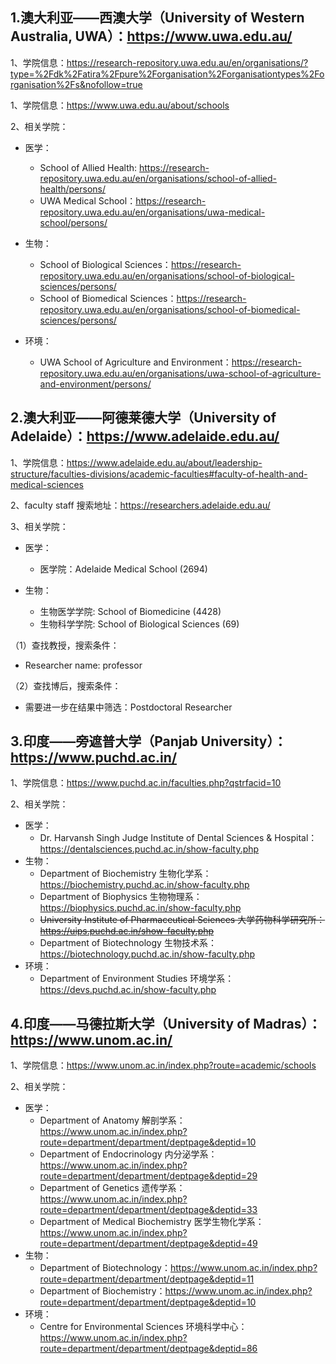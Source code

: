 ## 1.澳大利亚——西澳大学（University of Western Australia, UWA）：https://www.uwa.edu.au/
1、学院信息：https://research-repository.uwa.edu.au/en/organisations/?type=%2Fdk%2Fatira%2Fpure%2Forganisation%2Forganisationtypes%2Forganisation%2Fs&nofollow=true

1、学院信息：https://www.uwa.edu.au/about/schools

2、相关学院：
- 医学：
    - School of Allied Health: https://research-repository.uwa.edu.au/en/organisations/school-of-allied-health/persons/
    - UWA Medical School：https://research-repository.uwa.edu.au/en/organisations/uwa-medical-school/persons/

- 生物：
    - School of Biological Sciences：https://research-repository.uwa.edu.au/en/organisations/school-of-biological-sciences/persons/
    - School of Biomedical Sciences：https://research-repository.uwa.edu.au/en/organisations/school-of-biomedical-sciences/persons/

- 环境：
    - UWA School of Agriculture and Environment：https://research-repository.uwa.edu.au/en/organisations/uwa-school-of-agriculture-and-environment/persons/


## 2.澳大利亚——阿德莱德大学（University of Adelaide）：https://www.adelaide.edu.au/

1、学院信息：https://www.adelaide.edu.au/about/leadership-structure/faculties-divisions/academic-faculties#faculty-of-health-and-medical-sciences

2、faculty staff 搜索地址：https://researchers.adelaide.edu.au/

3、相关学院：
- 医学：
    - 医学院：Adelaide Medical School (2694)

- 生物：
    - 生物医学学院: School of Biomedicine (4428)
    - 生物科学学院: School of Biological Sciences (69)

（1）查找教授，搜索条件：
- Researcher name: professor


（2）查找博后，搜索条件：
- 需要进一步在结果中筛选：Postdoctoral Researcher


## 3.印度——旁遮普大学（Panjab University）：https://www.puchd.ac.in/

1、学院信息：https://www.puchd.ac.in/faculties.php?qstrfacid=10

2、相关学院：
- 医学：
    - Dr. Harvansh Singh Judge Institute of Dental Sciences & Hospital：https://dentalsciences.puchd.ac.in/show-faculty.php
- 生物：
    - Department of Biochemistry 生物化学系：https://biochemistry.puchd.ac.in/show-faculty.php
    - Department of Biophysics 生物物理系：https://biophysics.puchd.ac.in/show-faculty.php
    - ~~University Institute of Pharmaceutical Sciences 大学药物科学研究所：https://uips.puchd.ac.in/show-faculty.php~~
    - Department of Biotechnology 生物技术系：https://biotechnology.puchd.ac.in/show-faculty.php
- 环境：
    - Department of Environment Studies 环境学系：https://devs.puchd.ac.in/show-faculty.php



## 4.印度——马德拉斯大学（University of Madras）：https://www.unom.ac.in/

1、学院信息：https://www.unom.ac.in/index.php?route=academic/schools

2、相关学院：
- 医学：
    - Department of Anatomy 解剖学系：https://www.unom.ac.in/index.php?route=department/department/deptpage&deptid=10
    - Department of Endocrinology 内分泌学系：https://www.unom.ac.in/index.php?route=department/department/deptpage&deptid=29
    - Department of Genetics 遗传学系：https://www.unom.ac.in/index.php?route=department/department/deptpage&deptid=33
    - Department of Medical Biochemistry 医学生物化学系：https://www.unom.ac.in/index.php?route=department/department/deptpage&deptid=49
- 生物：
    - Department of Biotechnology：https://www.unom.ac.in/index.php?route=department/department/deptpage&deptid=11
    - Department of Biochemistry：https://www.unom.ac.in/index.php?route=department/department/deptpage&deptid=10
- 环境：
    - Centre for Environmental Sciences 环境科学中心：https://www.unom.ac.in/index.php?route=department/department/deptpage&deptid=86



